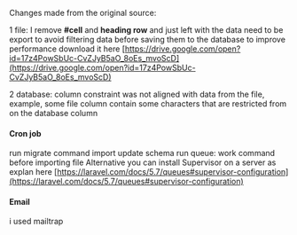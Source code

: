 Changes made from the original source:

1 file: I remove **#cell**  and  **heading row**  and just left with the data need to be export to avoid filtering data before saving them to the database to improve performance download it here [https://drive.google.com/open?id=17z4PowSbUc-CvZJyB5aO_8oEs_mvoScD](https://drive.google.com/open?id=17z4PowSbUc-CvZJyB5aO_8oEs_mvoScD)

2 database: column constraint was not aligned with data from the file, example, some file column contain some  characters that are restricted from  on the database column

#### Cron job
run migrate command import update schema
 run queue: work command before importing file
Alternative you can install Supervisor on a server as explan here [https://laravel.com/docs/5.7/queues#supervisor-configuration](https://laravel.com/docs/5.7/queues#supervisor-configuration)

#### Email
i used mailtrap
